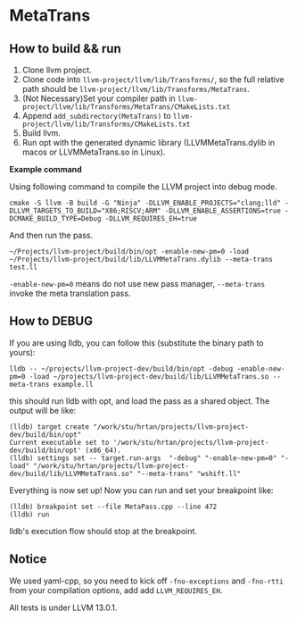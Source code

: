 
# MetaTrans

## How to build && run
1. Clone llvm project.
2. Clone code into `llvm-project/llvm/lib/Transforms/`, so the full relative path should be `llvm-project/llvm/lib/Transforms/MetaTrans`.
3. (Not Necessary)Set your compiler path in `llvm-project/llvm/lib/Transforms/MetaTrans/CMakeLists.txt`
4. Append `add_subdirectory(MetaTrans)` to `llvm-project/llvm/lib/Transforms/CMakeLists.txt`
5. Build llvm.
6. Run opt with the generated dynamic library (LLVMMetaTrans.dylib in macos or LLVMMetaTrans.so in Linux). 

**Example command**

Using following command to compile the LLVM project into debug mode.

```
cmake -S llvm -B build -G "Ninja" -DLLVM_ENABLE_PROJECTS="clang;lld" -DLLVM_TARGETS_TO_BUILD="X86;RISCV;ARM" -DLLVM_ENABLE_ASSERTIONS=true -DCMAKE_BUILD_TYPE=Debug -DLLVM_REQUIRES_EH=true
```

And then run the pass.

`~/Projects/llvm-project/build/bin/opt -enable-new-pm=0 -load ~/Projects/llvm-project/build/lib/LLVMMetaTrans.dylib --meta-trans test.ll`

`-enable-new-pm=0` means do not use new pass manager, `--meta-trans` invoke the meta translation pass.





## How to DEBUG

If you are using lldb, you can follow this (substitute the binary path to yours):

```
lldb -- ~/projects/llvm-project-dev/build/bin/opt -debug -enable-new-pm=0 -load ~/projects/llvm-project-dev/build/lib/LLVMMetaTrans.so --meta-trans example.ll 
```

this should run lldb with opt, and load the pass as a shared object. The output will be like:

```
(lldb) target create "/work/stu/hrtan/projects/llvm-project-dev/build/bin/opt"
Current executable set to '/work/stu/hrtan/projects/llvm-project-dev/build/bin/opt' (x86_64).
(lldb) settings set -- target.run-args  "-debug" "-enable-new-pm=0" "-load" "/work/stu/hrtan/projects/llvm-project-dev/build/lib/LLVMMetaTrans.so" "--meta-trans" "wshift.ll"
```

Everything is now set up! Now you can run and set your breakpoint like:

```
(lldb) breakpoint set --file MetaPass.cpp --line 472
(lldb) run
```

lldb's execution flow should stop at the breakpoint.


## Notice

We used yaml-cpp, so you need to kick off `-fno-exceptions` and `-fno-rtti` from your compilation options, add add `LLVM_REQUIRES_EH`.


All tests is under LLVM 13.0.1.
